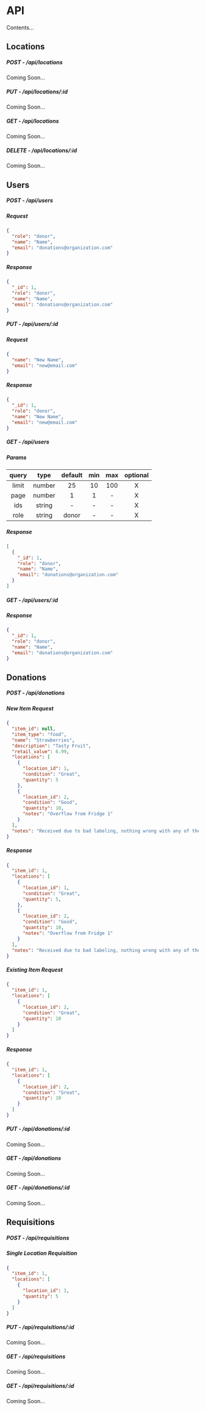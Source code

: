 # API

Contents...

## Locations

##### POST - /api/locations

Coming Soon...

##### PUT - /api/locations/:id

Coming Soon...

##### GET - /api/locations

Coming Soon...

##### DELETE - /api/locations/:id

Coming Soon...


## Users
  
##### POST - /api/users

##### Request
```json
{
  "role": "donor",
  "name": "Name",
  "email": "donations@organization.com"
}
```
  
##### Response
```json
{
  "_id": 1,
  "role": "donor",
  "name": "Name",
  "email": "donations@organization.com"
}
```
  
##### PUT - /api/users/:id
  
##### Request
```json
{
  "name": "New Name",
  "email": "new@email.com"
}
```

##### Response
```json
{
  "_id": 1,
  "role": "donor",
  "name": "New Name",
  "email": "new@email.com"
}
```


##### GET - /api/users
  
##### Params
| query |  type  | default | min | max | optional |
|:-----:|:------:|:-------:|:---:|:---:|:--------:|
| limit | number |    25   |  10 | 100 |     X    |
|  page | number |    1    |  1  |  -  |     X    |
|  ids  | string |    -    |  -  |  -  |     X    |
|  role | string |  donor  |  -  |  -  |     X    |  
  
##### Response
```json
[
  {
    "_id": 1,
    "role": "donor",
    "name": "Name",
    "email": "donations@organization.com"
  }
]
```


##### GET - /api/users/:id
  
##### Response
```json
{
  "_id": 1,
  "role": "donor",
  "name": "Name",
  "email": "donations@organization.com"
}
```


## Donations

##### POST - /api/donations

##### New Item Request
```json
{
  "item_id": null,
  "item_type": "food",
  "name": "Strawberries",
  "description": "Tasty Fruit",
  "retail_value": 6.99,
  "locations": [
    {
      "location_id": 1,
      "condition": "Great",
      "quantity": 5
    },
    {
      "location_id": 2,
      "condition": "Good",
      "quantity": 10,
      "notes": "Overflow from Fridge 1"
    }
  ],
  "notes": "Received due to bad labeling, nothing wrong with any of the packages."
}
```

##### Response
```json
{
  "item_id": 1,
  "locations": [
    {
      "location_id": 1,
      "condition": "Great",
      "quantity": 5,
    },
    {
      "location_id": 2,
      "condition": "Good",
      "quantity": 10,
      "notes": "Overflow from Fridge 1"
    }
  ],
  "notes": "Received due to bad labeling, nothing wrong with any of the packages."
}
```
  
##### Existing Item Request
```json
{
  "item_id": 1,
  "locations": [
    {
      "location_id": 2,
      "condition": "Great",
      "quantity": 10
    }
  ]
}
```

##### Response
```json
{
  "item_id": 1,
  "locations": [
    {
      "location_id": 2,
      "condition": "Great",
      "quantity": 10
    }
  ]
}
```


##### PUT - /api/donations/:id

Coming Soon...


##### GET - /api/donations

Coming Soon...


##### GET - /api/donations/:id

Coming Soon...


## Requisitions

##### POST - /api/requisitions
  
##### Single Location Requisition
```json
{
  "item_id": 1,
  "locations": [
    {
      "location_id": 1,
      "quantity": 5
    }
  ]
}
```


##### PUT - /api/requisitions/:id

Coming Soon...


##### GET - /api/requisitions

Coming Soon...


##### GET - /api/requisitions/:id

Coming Soon...
